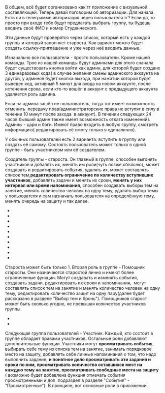 В общем, всё будет организовано как тг приложение с визуальной составляющей. Теперь давай поговорим об авторизации. Для начала. Есть ли в телеграмме авторизация через пользователя тг? Если да, то просто при входе тебе будут предлагать выбрать группу, ты будешь вводить своё ФИО и номер Студенческого. 

Эти данные будут проверятся через список, который есть у каждой группы и который заполняет староста. Как вариант можно будет создать ссылку-приглашение и уже через неё вводить данные. 

Изначально все пользователи - просто пользователи. Кроме нашей команды. Трое из нашей команды будут админами для этого сначала будет существовать кнопка войти как админ, для которой будет создано 3 единаразовых кода( в случае желания смены админского аккаунта на другой, у админов будет кнопка выхода, при нажатии которой будет выведен код, активный 5 минут для входа на новом аккаунте, после истечения срока, если кто-то вошёл в аккаунт с предыдущего аккаунта удаляется роль админа. 

Если на админа зашёл не пользователь, тогда тот имеет возможность отменить  передачу прав(администраторские права не вступят в силу в течении 10 минут после захода  в аккаунт). В течении следующих 24 часов бывший админ также имеет возможность отката изменений). Админы - цари и боги. Имеют право входить в любую группу, смотреть информацию( редактировать её смогу только я единалично).

У обычных пользователей есть 2 варианта: вступить в группу или создать её самому. Состоять пользователь может только в одной группе - быть участниклом или её создателем. 

Создатель группы - староста. Он главный в группе, способен выгонять участников и добалять их, менять им роли(чуть позже объясню), может создавать и редактировать события, удалять их, может составлять список тем,**редактировать ограничение по количеству вступивших участников**, добавлять задачи и менять их сроки, **менять у них интервал или время напоминания**, способен создавать выборы тем на занятие, менять количество человек на одну тему, удалять выбор темы у пользователя и сам назначать пользователя на определённую тему, менять очередь на защиту и так далее. 

-
-
-
-
-
-
-
-
-
-

Староста может быть только 1. Вторая роль в группе - Помощник старосты. Они назначаются старостой лично и имеют более ограниченные функции. Могут создавать и изменять события, создавать задачи, редактировать их сроки и напоминания,  могут составлять список тем на занятие и менять количество человек на одну тему, редактировать количество защит на одну пару(далее будет рассказано в разделе "Выбор тем и бронь"). Помощников старост может быть сколько угодно, не превышая количество участников группы.  

-
-

Следующая группа пользователей - Участник. Каждый, кто состоит в группе обладает правами участников. Остальные роли добавляют дополнительные функции. Участники могут **просматривать события**, выбирать себе тему из списка тем на занятие, занимать порядковое место на защиту, добавлять себе личные напоминания о том, что надо выполнить задание, **и понятное дело просматривать эти задания и сроки по ним, просматривать количество оставшихся мест на каждую тему на занятие, просматривать свободные места на защиту** ( возможно будет добавлена функция отмечать события просмотренными и доп. подраздел в разделе "События" - "Просмотренные"). В принципе, вот основные роли в приложении.